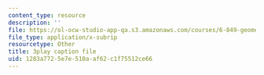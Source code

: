 ```yaml
---
content_type: resource
description: ''
file: https://ol-ocw-studio-app-qa.s3.amazonaws.com/courses/6-849-geometric-folding-algorithms-linkages-origami-polyhedra-fall-2012/1283a7725e7e510aaf62c1f75512ce66_tnbzV-_pxbE.vtt
file_type: application/x-subrip
resourcetype: Other
title: 3play caption file
uid: 1283a772-5e7e-510a-af62-c1f75512ce66
---
```


